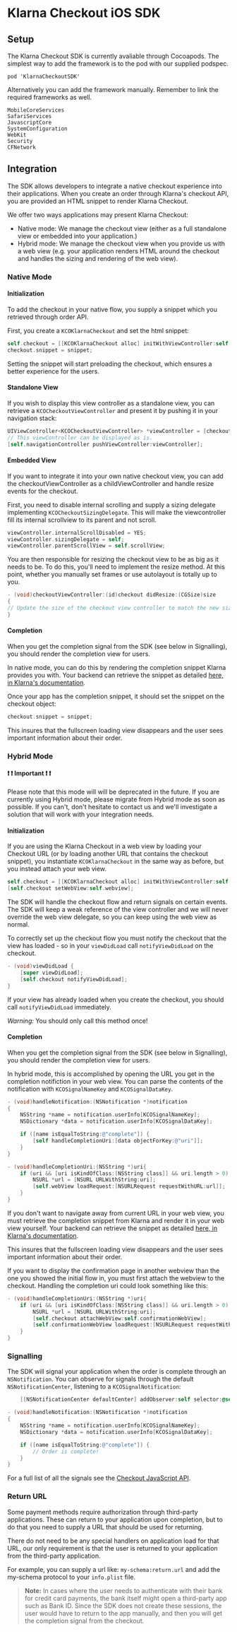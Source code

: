 # Klarna Checkout iOS SDK

## Setup

The Klarna Checkout SDK is currently avaliable through Cocoapods. The simplest way to add the framework is to the pod with our supplied podspec.

```
pod 'KlarnaCheckoutSDK'
```

Alternatively you can add the framework manually. Remember to link the required frameworks as well.

```
MobileCoreServices
SafariServices
JavascriptCore
SystemConfiguration
WebKit
Security
CFNetwork
```

## Integration

The SDK allows developers to integrate a native checkout experience into their applications. When you create an order through Klarna's checkout API, you are provided an HTML snippet to render Klarna Checkout. 

We offer two ways applications may present Klarna Checkout:
- Native mode: We manage the checkout view (either as a full standalone view or embedded into your application.)
- Hybrid mode: We manage the checkout view when you provide us with a web view (e.g. your application renders HTML around the checkout and handles the sizing and rendering of the web view). 


### Native Mode

#### Initialization

To add the checkout in your native flow, you supply a snippet which you retrieved through order API.

First, you create a `KCOKlarnaCheckout` and set the html snippet:
```objective-c
self.checkout = [[KCOKlarnaCheckout alloc] initWithViewController:self returnURL:<YOUR-URL>];
checkout.snippet = snippet;
```

Setting the snippet will start preloading the checkout, which ensures a better experience for the users.

#### Standalone View

If you wish to display this view controller as a standalone view, you can retrieve a `KCOCheckoutViewController` and present it by pushing it in your navigation stack:

```objective-c
UIViewController<KCOCheckoutViewController> *viewController = [checkout checkoutViewController];
// This viewController can be displayed as is.
[self.navigationController pushViewController:viewController];
```

#### Embedded View

If you want to integrate it into your own native checkout view, you can add the checkoutViewController as a childViewController and handle resize events for the checkout.

First, you need to disable internal scrolling and supply a sizing delegate implementing `KCOCheckoutSizingDelegate`. This will make the viewcontroller fill its internal scrollview to its parent and not scroll. 

```objective-c
viewController.internalScrollDisabled = YES;
viewController.sizingDelegate = self;
viewController.parentScrollView = self.scrollView;
```

You are then responsible for resizing the checkout view to be as big as it needs to be. To do this, you'll need to implement the resize method. At this point, whether you manually set frames or use autolayout is totally up to you.

```objective-c
- (void)checkoutViewController:(id)checkout didResize:(CGSize)size
{
// Update the size of the checkout view controller to match the new size.
}
```

#### Completion

When you get the completion signal from the SDK (see below in Signalling), you should render the completion view for users. 

In native mode, you can do this by rendering the completion snippet Klarna provides you with. Your backend can retrieve the snippet as detailed [here, in Klarna's documentation](https://developers.klarna.com/en/gb/kco-v3/checkout/3-render-the-confirmation-snippet). 

Once your app has the completion snippet, it should set the snippet on the checkout object:
```objective-c
checkout.snippet = snippet;
```

This insures that the fullscreen loading view disappears and the user sees important information about their order.


### Hybrid Mode

####  ❗️️️ ❗️️️ Important ❗️️️ ❗️️️

Please note that this mode will will be deprecated in the future. If you are currently using Hybrid mode, please migrate from Hybrid mode as soon as possible. If you can't, don't hesitate to contact us and we'll investigate a solution that will work with your integration needs.

#### Initialization

If you are using the Klarna Checkout in a web view by loading your Checkout URL (or by loading another URL that contains the checkout snippet), you instantiate `KCOKlarnaCheckout` in the same way as before, but you instead attach your web view.

```objective-c
self.checkout = [[KCOKlarnaCheckout alloc] initWithViewController:self returnURL:<YOUR-URL>];
[self.checkout setWebView:self.webview];
```

The SDK will handle the checkout flow and return signals on certain events. The SDK will keep a weak reference of the view controller and we will never override the web view delegate, so you can keep using the web view as normal.

To correctly set up the checkout flow you must notify the checkout that the view has loaded - so in your `viewDidLoad` call `notifyViewDidLoad` on the checkout.

```objective-c
- (void)viewDidLoad {
    [super viewDidLoad];
    [self.checkout notifyViewDidLoad];
}
```

If your view has already loaded when you create the checkout, you should call `notifyViewDidLoad` immediately.

*Warning:* You should only call this method once!

#### Completion

When you get the completion signal from the SDK (see below in Signalling), you should render the completion view for users. 

In hybrid mode, this is accomplished by opening the URL you get in the completion notifiction in your web view. You can parse the contents of the notification with `KCOSignalNameKey` and `KCOSignalDataKey`.


```objective-c
- (void)handleNotification:(NSNotification *)notification
{
    NSString *name = notification.userInfo[KCOSignalNameKey];
    NSDictionary *data = notification.userInfo[KCOSignalDataKey];

    if ([name isEqualToString:@"complete"]) {
        [self handleCompletionUri:[data objectForKey:@"uri"]];
    }
}

- (void)handleCompletionUri:(NSString *)uri{
    if (uri && [uri isKindOfClass:[NSString class]] && uri.length > 0) {
        NSURL *url = [NSURL URLWithString:uri];
        [self.webView loadRequest:[NSURLRequest requestWithURL:url]];
    }
}
```

If you don't want to navigate away from current URL in your web view, you must retrieve the completion snippet from Klarna and render it in your web view yourself. Your backend can retrieve the snippet as detailed [here, in Klarna's documentation](https://developers.klarna.com/en/gb/kco-v3/checkout/3-render-the-confirmation-snippet). 


This insures that the fullscreen loading view disappears and the user sees important information about their order.


If you want to display the confirmation page in another webview than the one you showed the initial flow in, you must first attach the webview to the checkout.
Handling the completion uri could look something like this:

```objective-c
- (void)handleCompletionUri:(NSString *)uri{
    if (uri && [uri isKindOfClass:[NSString class]] && uri.length > 0) {
        NSURL *url = [NSURL URLWithString:uri];
        [self.checkout attachWebView:self.confirmationWebView];
        [self.confirmationWebView loadRequest:[NSURLRequest requestWithURL:url]];   
    }
}
```



### Signalling

The SDK will signal your application when the order is complete through an `NSNotification`. You can observe for signals through the default `NSNotificationCenter`, listening to a `KCOSignalNotification`:

```objective-c
    [[NSNotificationCenter defaultCenter] addObserver:self selector:@selector(handleNotification:) name:KCOSignalNotification object:nil];
```

```objective-c
- (void)handleNotification:(NSNotification *)notification
{
    NSString *name = notification.userInfo[KCOSignalNameKey];
    NSDictionary *data = notification.userInfo[KCOSignalDataKey];

    if ([name isEqualToString:@"complete"]) {
        // Order is complete!
    }
}
```
For a full list of all the signals see the [Checkout JavaScript API](https://developers.klarna.com/documentation/klarna-checkout/javascript-api/#checkout-events).

### Return URL

Some payment methods require authorization through third-party applications. These can return to your application upon completion, but to do that you need to supply a URL that should be used for returning.

There do not need to be any special handlers on application load for that URL, our only requirement is that the user is returned to your application from the third-party application.

For example, you can supply a url like: `my-schema:return.url` and add the my-schema protocol to your `info.plist` file.

>**Note:** In cases where the user needs to authenticate with their bank for credit card payments, the bank itself might open a third-party app such as Bank ID. Since the SDK does not create these sessions, the user would have to return to the app manually, and then you will get the completion signal from the checkout.
